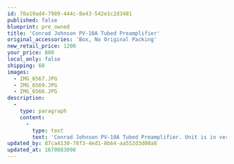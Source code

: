 ```yaml
---
id: 70a19ad4-7989-444c-8e43-542e1c2d3481
published: false
blueprint: pre_owned
title: 'Conrad Johnson PV-10A Tubed Preamplifier'
original_accessories: 'Box, No Original Packing'
new_retail_price: 1200
your_price: 800
local_only: false
shipping: 60
images:
  - IMG_6567.JPG
  - IMG_6569.JPG
  - IMG_6566.JPG
description:
  -
    type: paragraph
    content:
      -
        type: text
        text: 'Conrad Johnson PV-10A Tubed Preamplifier. Unit is in very good physical and functional condition with original box (no packing). Preamp sold as new for $1,200.00 and was considered one of the great bargains in high-end audio. MM phono input. '
updated_by: 87ca4130-78f3-4ed1-8b64-aa552d3d08a8
updated_at: 1670083098
---
```

